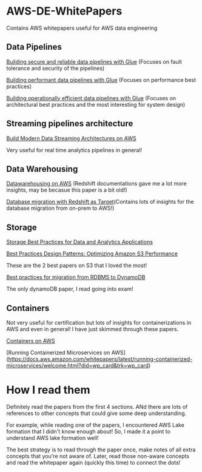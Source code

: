 # AWS-DE-WhitePapers
Contains AWS whitepapers useful for AWS data engineering

## Data Pipelines
[Building secure and reliable data pipelines with Glue](https://docs.aws.amazon.com/pdfs/whitepapers/latest/aws-glue-best-practices-build-secure-data-pipeline/aws-glue-best-practices-build-secure-data-pipeline.pdf?did=wp_card&trk=wp_card#aws-glue-best-practices-build-secure-data-pipeline) (Focuses on fault tolerance and security of the pipelines)

[Building performant data pipelines with Glue](https://docs.aws.amazon.com/whitepapers/latest/aws-glue-best-practices-build-performant-data-pipeline/aws-glue-best-practices-build-performant-data-pipeline.html?did=wp_card&trk=wp_card) (Focuses on performance best practices)

[Building operationally efficient data pipelines with Glue](https://docs.aws.amazon.com/whitepapers/latest/aws-glue-best-practices-build-efficient-data-pipeline/aws-glue-best-practices-build-efficient-data-pipeline.html?did=wp_card&trk=wp_card) (Focuses on architectural best practices and the most interesting for system design)

## Streaming pipelines architecture
[Build Modern Data Streaming Architectures on AWS](https://docs.aws.amazon.com/whitepapers/latest/build-modern-data-streaming-analytics-architectures/build-modern-data-streaming-analytics-architectures.html?did=wp_card&trk=wp_card)

  Very useful for real time analytics pipelines in general!

## Data Warehousing
[Datawarehousing on AWS](https://docs.aws.amazon.com/whitepapers/latest/data-warehousing-on-aws/data-warehousing-on-aws.html?did=wp_card&trk=wp_card) (Redshift documentations gave me a lot more insights, may be becasue this paper is a bit old!)

[Database migration with Redshift as Target](https://docs.aws.amazon.com/whitepapers/latest/optimizing-dms-with-amazon-redshift/optimizing-dms-with-amazon-redshift.html?did=wp_card&trk=wp_card)(Contains lots of insights for the database migration from on-prem to AWS!)


## Storage
[Storage Best Practices for Data and Analytics Applications](https://docs.aws.amazon.com/whitepapers/latest/building-data-lakes/building-data-lake-aws.html?did=wp_card&trk=wp_card)

[Best Practices Design Patterns: Optimizing Amazon S3 Performance](https://docs.aws.amazon.com/whitepapers/latest/s3-optimizing-performance-best-practices/welcome.html?did=wp_card&trk=wp_card)

These are the 2 best papers on S3 that I loved the most!

[Best practices for migration from RDBMS to DynamoDB](https://docs.aws.amazon.com/whitepapers/latest/best-practices-for-migrating-from-rdbms-to-dynamodb/welcome.html?did=wp_card&trk=wp_card)

  The only dynamoDB paper, I read going into exam!


## Containers
Not very useful for certification but lots of insights for containerizations in AWS and even in general! I have just skimmed through these papers.

[Containers on AWS](https://docs.aws.amazon.com/whitepapers/latest/containers-on-aws/containers-on-aws.html)

[Running Containerized Microservices on AWS] (https://docs.aws.amazon.com/whitepapers/latest/running-containerized-microservices/welcome.html?did=wp_card&trk=wp_card)


# How I read them
Definitely read the papers from the first 4 sections. ANd there are lots of references to other concepts that could give some deep understanding.

For example, while reading one of the papers, I encountered AWS Lake formation that I didn't know enough about! So, I made it a point to understand AWS lake formation well!

The best strategy is to read through the paper once, make notes of all extra concepts that you're not aware of. Later, read those non-aware concepts and read the whitepaper again (quickly this time) to connect the dots! 




